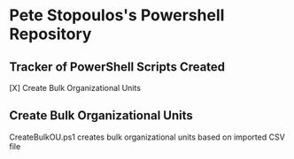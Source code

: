 # Pete Stopoulos's Powershell Repository

<h2> Tracker of PowerShell Scripts Created </h2> 
[X] Create Bulk Organizational Units

<h2> Create Bulk Organizational Units</h2>
CreateBulkOU.ps1 creates bulk organizational units based on imported CSV file
